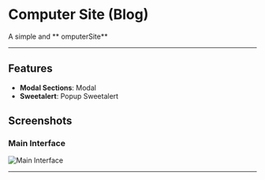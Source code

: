 # Computer Site (Blog)

A simple and ** omputerSite**

---

## Features

- **Modal Sections**: Modal
- **Sweetalert**: Popup Sweetalert

## Screenshots

### Main Interface
![Main Interface](Screenshots/Computer.png)

---
